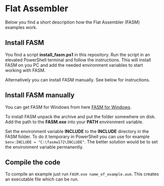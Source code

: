 # Flat Assembler
Below you find a short description how the Flat Assembler (FASM) examples work.

## Install FASM 
You find a script **install_fasm.ps1** in this repository. Run the script in an elevated PowerShell terminal and follow the instructions. This will install FASM on you PC and add the needed environment variables to start working with FASM. 

Alternatively you can install FASM manually. See below for instructions.

## Install FASM manually
You can get FASM for Windows from here [FASM for Windows](https://flatassembler.net/fasmw172.zip).

To install FASM unpack the archive and put the folder somewhere on disk.
Add the path to the **FASM.exe** into your **PATH** environment variable.

Set the environment variable **INCLUDE** to the **INCLUDE** directory in the FASM folder. To do it temporary in PowerShell you can use for example `$env:INCLUDE = "C:\fasmw172\INCLUDE"`. The better solution would be to set the environment variable permanently.

## Compile the code
To compile an example just run `FASM.exe name_of_example.asm`. This creates an executable file which can be run.

